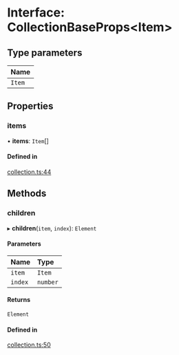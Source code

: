 # Interface: CollectionBaseProps<Item\>

## Type parameters

| Name   |
| :----- |
| `Item` |

## Properties

### items

• **items**: `Item`[]

#### Defined in

[collection.ts:44](https://github.com/aws-amplify/amplify-ui/blob/932629520/packages/react/src/primitives/types/collection.ts#L44)

## Methods

### children

▸ **children**(`item`, `index`): `Element`

#### Parameters

| Name    | Type     |
| :------ | :------- |
| `item`  | `Item`   |
| `index` | `number` |

#### Returns

`Element`

#### Defined in

[collection.ts:50](https://github.com/aws-amplify/amplify-ui/blob/932629520/packages/react/src/primitives/types/collection.ts#L50)
